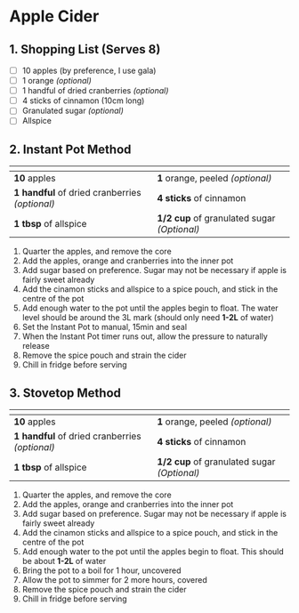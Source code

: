 # Apple Cider

## 1. Shopping List (Serves 8)
- [ ] 10 apples (by preference, I use gala)
- [ ] 1 orange *(optional)*
- [ ] 1 handful of dried cranberries *(optional)*
- [ ] 4 sticks of cinnamon (10cm long)
- [ ] Granulated sugar *(optional)*
- [ ] Allspice

## 2. Instant Pot Method
|<!-- -->|<!-- -->|
|---|---|
| **10** apples | **1** orange, peeled *(optional)* |
| **1 handful** of dried cranberries *(optional)* | **4 sticks** of cinnamon|
| **1 tbsp** of allspice| **1/2 cup** of granulated sugar *(Optional)*|

1. Quarter the apples, and remove the core
2. Add the apples, orange and cranberries into the inner pot
3. Add sugar based on preference. Sugar may not be necessary if apple is fairly sweet already
4. Add the cinamon sticks and allspice to a spice pouch, and stick in the centre of the pot
5. Add enough water to the pot until the apples begin to float. The water level should be around the 3L mark (should only need **1-2L** of water)
6. Set the Instant Pot to manual, 15min and seal
7. When the Instant Pot timer runs out, allow the pressure to naturally release
8. Remove the spice pouch and strain the cider
9. Chill in fridge before serving

## 3. Stovetop Method
|<!-- -->|<!-- -->|
|---|---|
| **10** apples | **1** orange, peeled *(optional)* |
| **1 handful** of dried cranberries *(optional)* | **4 sticks** of cinnamon|
| **1 tbsp** of allspice| **1/2 cup** of granulated sugar *(Optional)*|

1. Quarter the apples, and remove the core
2. Add the apples, orange and cranberries into the inner pot
3. Add sugar based on preference. Sugar may not be necessary if apple is fairly sweet already
4. Add the cinamon sticks and allspice to a spice pouch, and stick in the centre of the pot
5. Add enough water to the pot until the apples begin to float. This should be about **1-2L** of water
6. Bring the pot to a boil for 1 hour, uncovered
7. Allow the pot to simmer for 2 more hours, covered
8. Remove the spice pouch and strain the cider
9. Chill in fridge before serving